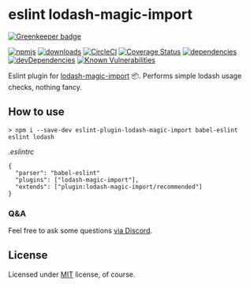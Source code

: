 # eslint lodash-magic-import

[![Greenkeeper badge](https://badges.greenkeeper.io/bitsnap/eslint-plugin-lodash-magic-import.svg)](https://greenkeeper.io/)

[![npmjs](https://img.shields.io/npm/v/eslint-plugin-lodash-magic-import.svg)](https://npmjs.org/package/eslint-plugin-lodash-magic-import)
[![downloads](https://img.shields.io/npm/dw/eslint-plugin-lodash-magic-import.svg)](https://npmjs.org/package/eslint-plugin-lodash-magic-import)
[![CircleCI](https://img.shields.io/circleci/project/github/bitsnap/eslint-plugin-lodash-magic-import.svg)](https://circleci.com/gh/bitsnap/eslint-plugin-lodash-magic-import)
[![Coverage Status](https://coveralls.io/repos/github/bitsnap/eslint-plugin-lodash-magic-import/badge.svg?branch=master)](https://coveralls.io/github/bitsnap/eslint-plugin-lodash-magic-import?branch=master) 
[![dependencies](https://david-dm.org/bitsnap/eslint-plugin-lodash-magic-import.svg)](https://david-dm.org/bitsnap/eslint-plugin-lodash-magic-import)
[![devDependencies](https://david-dm.org/bitsnap/eslint-plugin-lodash-magic-import/dev-status.svg)](https://david-dm.org/bitsnap/eslint-plugin-lodash-magic-import#info=devDependencies)
[![Known Vulnerabilities](https://snyk.io/test/github/bitsnap/eslint-plugin-lodash-magic-import/badge.svg)](https://snyk.io/test/github/bitsnap/eslint-plugin-lodash-magic-import)

Eslint plugin for [lodash-magic-import](https://github.com/bitsnap/babel-plugin-lodash-magic-import) 📦.
Performs simple lodash usage checks, nothing fancy.

## How to use 

```
> npm i --save-dev eslint-plugin-lodash-magic-import babel-eslint eslint lodash
```

*.eslintrc*
```
{
  "parser": "babel-eslint"
  "plugins": ["lodash-magic-import"],
  "extends": ["plugin:lodash-magic-import/recommended"]
}
```

### Q&A

Feel free to ask some questions [via Discord](http://discord.gg/P7W9v9B).

## License

Licensed under [MIT](LICENSE) license, of course.
